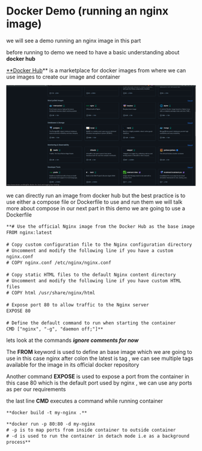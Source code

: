 # Docker Demo (running an nginx image)

we will see a demo running an nginx image in this part 

before running to demo we need to have a basic understanding about **docker hub** 

[**Docker Hub](https://hub.docker.com/)** is a marketplace for docker images from where we can use images to create our image and container 

![image.png](image%205.png)

we can directly run an image from docker hub but the best practice is to use either a compose file or Dockerfile to use and run them we will talk more about compose in our next part in this demo we are going to use a Dockerfile 

```docker
**# Use the official Nginx image from the Docker Hub as the base image
FROM nginx:latest

# Copy custom configuration file to the Nginx configuration directory
# Uncomment and modify the following line if you have a custom nginx.conf
# COPY nginx.conf /etc/nginx/nginx.conf

# Copy static HTML files to the default Nginx content directory
# Uncomment and modify the following line if you have custom HTML files
# COPY html /usr/share/nginx/html

# Expose port 80 to allow traffic to the Nginx server
EXPOSE 80

# Define the default command to run when starting the container
CMD ["nginx", "-g", "daemon off;"]**

```

lets look at the commands ***ignore comments for now***   

The **FROM** keyword is used to define an base image which we are going to use in this case nginx after colon the latest is tag , we can see multiple tags available for the image in its official docker repository  

Another command **EXPOSE** is used to expose a port from the container in this case 80 which is the default port used by nginx , we can use any ports as per our requirements 

the last line **CMD** executes a command while running container 

```docker
**docker build -t my-nginx .**
```

```docker
**docker run -p 80:80 -d my-nginx 
# -p is to map ports from inside container to outside container 
# -d is used to run the container in detach mode i.e as a background process** 
```